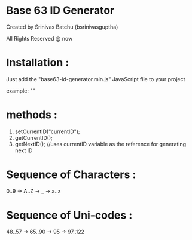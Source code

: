 # Base 63 ID Generator

Created by Srinivas Batchu (bsrinivasguptha)

All Rights Reserved @ now

# Installation :
Just add the "base63-id-generator.min.js" JavaScript file to your project

example: "<script src='path-to-dir/base63-id-generator.min.js'></script>"

# methods :
1. setCurrentID("currentID");
1. getCurrentID();
1. getNextID(); //uses currentID variable as the reference for generating next ID

# Sequence of Characters :
0..9 -> A..Z -> _ -> a..z

# Sequence of Uni-codes :
48..57 -> 65..90 -> 95 -> 97..122
